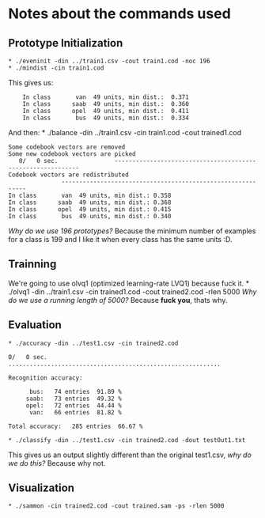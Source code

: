 # Notes about the commands used
## Prototype Initialization
	* ./eveninit -din ../train1.csv -cout train1.cod -noc 196
	* ./mindist -cin train1.cod
This gives us:
```
	In class       van  49 units, min dist.:  0.371
	In class      saab  49 units, min dist.:  0.360
	In class      opel  49 units, min dist.:  0.411
	In class       bus  49 units, min dist.:  0.334
```
And then:
	* ./balance -din ../train1.csv -cin train1.cod -cout trained1.cod
```
Some codebook vectors are removed
Some new codebook vectors are picked
   0/   0 sec.                ------------------------------------------------------------
Codebook vectors are redistributed
               ------------------------------------------------------------
In class       van  49 units, min dist.: 0.358
In class      saab  49 units, min dist.: 0.368
In class      opel  49 units, min dist.: 0.415
In class       bus  49 units, min dist.: 0.340
```
	
_Why do we use 196 prototypes?_ Because the minimum number of examples for a class is 199 and I like it when every class has the same units :D.

## Trainning
We're going to use olvq1 (optimized learning-rate LVQ1) because fuck it.
	* ./olvq1 -din ../train1.csv -cin trained1.cod -cout trained2.cod -rlen 5000
_Why do we use a running length of 5000?_ Because **fuck you**, thats why.

## Evaluation
	* ./accuracy -din ../test1.csv -cin trained2.cod
```
0/   0 sec. ............................................................

Recognition accuracy:

      bus:   74 entries  91.89 %
     saab:   73 entries  49.32 %
     opel:   72 entries  44.44 %
      van:   66 entries  81.82 %

Total accuracy:   285 entries  66.67 %
```
	* ./classify -din ../test1.csv -cin trained2.cod -dout testOut1.txt
This gives us an output slightly different than the original test1.csv, _why do we do this?_ Because why not.

## Visualization
	* ./sammon -cin trained2.cod -cout trained.sam -ps -rlen 5000

